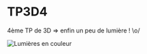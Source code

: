 TP3D4
=====

4ème TP de 3D => enfin un peu de lumière ! \o/

![Lumières en couleur](https://dl.dropboxusercontent.com/u/63123790/Screenshots/TP3D/3DTP4_0.jpg)